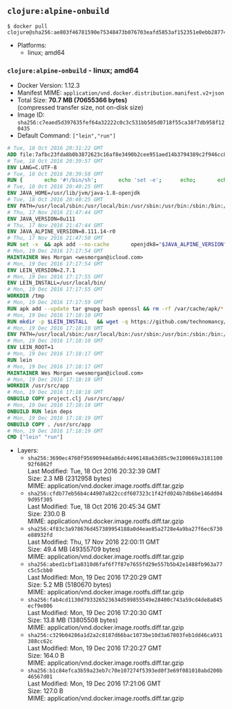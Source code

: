 ## `clojure:alpine-onbuild`

```console
$ docker pull clojure@sha256:ae803f46781590e75348473b076703eafd5853af152351e0ebb287740710ff73
```

-	Platforms:
	-	linux; amd64

### `clojure:alpine-onbuild` - linux; amd64

-	Docker Version: 1.12.3
-	Manifest MIME: `application/vnd.docker.distribution.manifest.v2+json`
-	Total Size: **70.7 MB (70655366 bytes)**  
	(compressed transfer size, not on-disk size)
-	Image ID: `sha256:c7eaed5d397635fef64a32222c0c3c531bb505d0718f55ca38f7db958f120435`
-	Default Command: `["lein","run"]`

```dockerfile
# Tue, 18 Oct 2016 20:31:22 GMT
ADD file:7afbc23fda8b0b3872623c16af8e3490b2cee951aed14b3794389c2f946cc8c7 in / 
# Tue, 18 Oct 2016 20:39:57 GMT
ENV LANG=C.UTF-8
# Tue, 18 Oct 2016 20:39:58 GMT
RUN { 		echo '#!/bin/sh'; 		echo 'set -e'; 		echo; 		echo 'dirname "$(dirname "$(readlink -f "$(which javac || which java)")")"'; 	} > /usr/local/bin/docker-java-home 	&& chmod +x /usr/local/bin/docker-java-home
# Tue, 18 Oct 2016 20:40:25 GMT
ENV JAVA_HOME=/usr/lib/jvm/java-1.8-openjdk
# Tue, 18 Oct 2016 20:40:25 GMT
ENV PATH=/usr/local/sbin:/usr/local/bin:/usr/sbin:/usr/bin:/sbin:/bin:/usr/lib/jvm/java-1.8-openjdk/jre/bin:/usr/lib/jvm/java-1.8-openjdk/bin
# Thu, 17 Nov 2016 21:47:44 GMT
ENV JAVA_VERSION=8u111
# Thu, 17 Nov 2016 21:47:44 GMT
ENV JAVA_ALPINE_VERSION=8.111.14-r0
# Thu, 17 Nov 2016 21:47:50 GMT
RUN set -x 	&& apk add --no-cache 		openjdk8="$JAVA_ALPINE_VERSION" 	&& [ "$JAVA_HOME" = "$(docker-java-home)" ]
# Mon, 19 Dec 2016 17:17:54 GMT
MAINTAINER Wes Morgan <wesmorgan@icloud.com>
# Mon, 19 Dec 2016 17:17:54 GMT
ENV LEIN_VERSION=2.7.1
# Mon, 19 Dec 2016 17:17:55 GMT
ENV LEIN_INSTALL=/usr/local/bin/
# Mon, 19 Dec 2016 17:17:55 GMT
WORKDIR /tmp
# Mon, 19 Dec 2016 17:17:59 GMT
RUN apk add --update tar gnupg bash openssl && rm -rf /var/cache/apk/*
# Mon, 19 Dec 2016 17:18:10 GMT
RUN mkdir -p $LEIN_INSTALL   && wget -q https://github.com/technomancy/leiningen/archive/$LEIN_VERSION.tar.gz   && echo "Comparing archive checksum ..."   && echo "876221e884780c865c2ce5c9aa5675a7cae9f215 *$LEIN_VERSION.tar.gz" | sha1sum -c -   && mkdir ./leiningen   && tar -xzf $LEIN_VERSION.tar.gz  -C ./leiningen/ --strip-components=1   && mv leiningen/bin/lein-pkg $LEIN_INSTALL/lein   && rm -rf $LEIN_VERSION.tar.gz ./leiningen   && chmod 0755 $LEIN_INSTALL/lein   && wget -q https://github.com/technomancy/leiningen/releases/download/$LEIN_VERSION/leiningen-$LEIN_VERSION-standalone.zip   && wget -q https://github.com/technomancy/leiningen/releases/download/$LEIN_VERSION/leiningen-$LEIN_VERSION-standalone.zip.asc   && gpg --keyserver pool.sks-keyservers.net --recv-key 2E708FB2FCECA07FF8184E275A92E04305696D78   && echo "Verifying Jar file signature ..."   && gpg --verify leiningen-$LEIN_VERSION-standalone.zip.asc   && rm leiningen-$LEIN_VERSION-standalone.zip.asc   && mkdir -p /usr/share/java   && mv leiningen-$LEIN_VERSION-standalone.zip /usr/share/java/leiningen-$LEIN_VERSION-standalone.jar
# Mon, 19 Dec 2016 17:18:10 GMT
ENV PATH=/usr/local/sbin:/usr/local/bin:/usr/sbin:/usr/bin:/sbin:/bin:/usr/lib/jvm/java-1.8-openjdk/jre/bin:/usr/lib/jvm/java-1.8-openjdk/bin:/usr/local/bin/
# Mon, 19 Dec 2016 17:18:10 GMT
ENV LEIN_ROOT=1
# Mon, 19 Dec 2016 17:18:17 GMT
RUN lein
# Mon, 19 Dec 2016 17:18:17 GMT
MAINTAINER Wes Morgan <wesmorgan@icloud.com>
# Mon, 19 Dec 2016 17:18:18 GMT
WORKDIR /usr/src/app
# Mon, 19 Dec 2016 17:18:18 GMT
ONBUILD COPY project.clj /usr/src/app/
# Mon, 19 Dec 2016 17:18:18 GMT
ONBUILD RUN lein deps
# Mon, 19 Dec 2016 17:18:19 GMT
ONBUILD COPY . /usr/src/app
# Mon, 19 Dec 2016 17:18:19 GMT
CMD ["lein" "run"]
```

-	Layers:
	-	`sha256:3690ec4760f95690944da86dc4496148a63d85c9e3100669a318110092f6862f`  
		Last Modified: Tue, 18 Oct 2016 20:32:39 GMT  
		Size: 2.3 MB (2312958 bytes)  
		MIME: application/vnd.docker.image.rootfs.diff.tar.gzip
	-	`sha256:cfdb77eb56b4c44907a822ccdf607323c1f42fd024b7db6be146dd049d95f305`  
		Last Modified: Tue, 18 Oct 2016 20:45:34 GMT  
		Size: 230.0 B  
		MIME: application/vnd.docker.image.rootfs.diff.tar.gzip
	-	`sha256:4f83c3a978676d457389954188a0d4eae85a2728e4a9ba27f6ec6730e88932fd`  
		Last Modified: Thu, 17 Nov 2016 22:00:11 GMT  
		Size: 49.4 MB (49355709 bytes)  
		MIME: application/vnd.docker.image.rootfs.diff.tar.gzip
	-	`sha256:abed1cbf1a0310d6faf6f7f87e7655fd29e557b5b42e1488fb963a77c5c5cbb0`  
		Last Modified: Mon, 19 Dec 2016 17:20:29 GMT  
		Size: 5.2 MB (5180670 bytes)  
		MIME: application/vnd.docker.image.rootfs.diff.tar.gzip
	-	`sha256:fab4cd1130d793326523634d599855549e28400c743a59cd4de8a845ecf9e806`  
		Last Modified: Mon, 19 Dec 2016 17:20:30 GMT  
		Size: 13.8 MB (13805508 bytes)  
		MIME: application/vnd.docker.image.rootfs.diff.tar.gzip
	-	`sha256:c329b04286a1d2a2c8187d66bac1073be10d3a67803feb1dd46ca931388cc62c`  
		Last Modified: Mon, 19 Dec 2016 17:20:27 GMT  
		Size: 164.0 B  
		MIME: application/vnd.docker.image.rootfs.diff.tar.gzip
	-	`sha256:b1c84efca3b59a23eb7c70e107274f5393ed0f3e69f081010abd200b46567d01`  
		Last Modified: Mon, 19 Dec 2016 17:21:06 GMT  
		Size: 127.0 B  
		MIME: application/vnd.docker.image.rootfs.diff.tar.gzip
